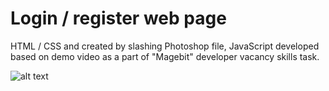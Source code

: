 # Login / register web page

HTML / CSS and created by slashing Photoshop file, JavaScript developed based on demo video as a part of "Magebit" developer vacancy skills task.

![alt text](https://github.com/esesmuedgars/login-register-page/blob/project/login-register-page.gif "login-register-page.gif")
